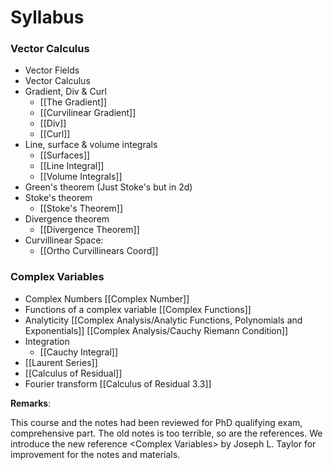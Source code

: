  # Syllabus
 ### **Vector Calculus**
 * Vector Fields 
 * Vector Calculus
 * Gradient, Div & Curl 
	 * [[The Gradient]]
	 * [[Curvilinear Gradient]]
	 * [[Div]]
	 * [[Curl]]
 * Line, surface & volume integrals
	 * [[Surfaces]]
	 * [[Line Integral]]
	 * [[Volume Integrals]]
 * Green's theorem (Just Stoke's but in 2d)
 * Stoke's theorem
	 * [[Stoke's Theorem]]
 * Divergence theorem 
	 * [[Divergence Theorem]]
 * Curvillinear Space: 
	 * [[Ortho Curvillinears Coord]]

 ### **Complex Variables**
 * Complex Numbers [[Complex Number]]
 * Functions of a complex variable [[Complex Functions]]
 * Analyticity [[Complex Analysis/Analytic Functions, Polynomials and Exponentials]] [[Complex Analysis/Cauchy Riemann Condition]] 
 * Integration 
	 * [[Cauchy Integral]]
 * [[Laurent Series]]
 * [[Calculus of Residual]]
 * Fourier transform [[Calculus of Residual 3.3]]


**Remarks**: 

This course and the notes had been reviewed for PhD qualifying exam, comprehensive part. The old notes is too terrible, so are the references. We introduce the new reference \<Complex Variables\> by Joseph L. Taylor for improvement for the notes and materials. 
